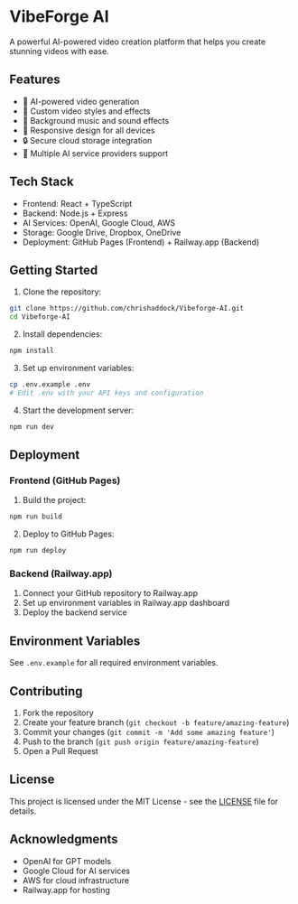 # VibeForge AI

A powerful AI-powered video creation platform that helps you create stunning videos with ease.

## Features

- 🎥 AI-powered video generation
- 🎨 Custom video styles and effects
- 🎵 Background music and sound effects
- 📱 Responsive design for all devices
- 🔒 Secure cloud storage integration
- 🤖 Multiple AI service providers support

## Tech Stack

- Frontend: React + TypeScript
- Backend: Node.js + Express
- AI Services: OpenAI, Google Cloud, AWS
- Storage: Google Drive, Dropbox, OneDrive
- Deployment: GitHub Pages (Frontend) + Railway.app (Backend)

## Getting Started

1. Clone the repository:
```bash
git clone https://github.com/chrishaddock/Vibeforge-AI.git
cd Vibeforge-AI
```

2. Install dependencies:
```bash
npm install
```

3. Set up environment variables:
```bash
cp .env.example .env
# Edit .env with your API keys and configuration
```

4. Start the development server:
```bash
npm run dev
```

## Deployment

### Frontend (GitHub Pages)

1. Build the project:
```bash
npm run build
```

2. Deploy to GitHub Pages:
```bash
npm run deploy
```

### Backend (Railway.app)

1. Connect your GitHub repository to Railway.app
2. Set up environment variables in Railway.app dashboard
3. Deploy the backend service

## Environment Variables

See `.env.example` for all required environment variables.

## Contributing

1. Fork the repository
2. Create your feature branch (`git checkout -b feature/amazing-feature`)
3. Commit your changes (`git commit -m 'Add some amazing feature'`)
4. Push to the branch (`git push origin feature/amazing-feature`)
5. Open a Pull Request

## License

This project is licensed under the MIT License - see the [LICENSE](LICENSE) file for details.

## Acknowledgments

- OpenAI for GPT models
- Google Cloud for AI services
- AWS for cloud infrastructure
- Railway.app for hosting 